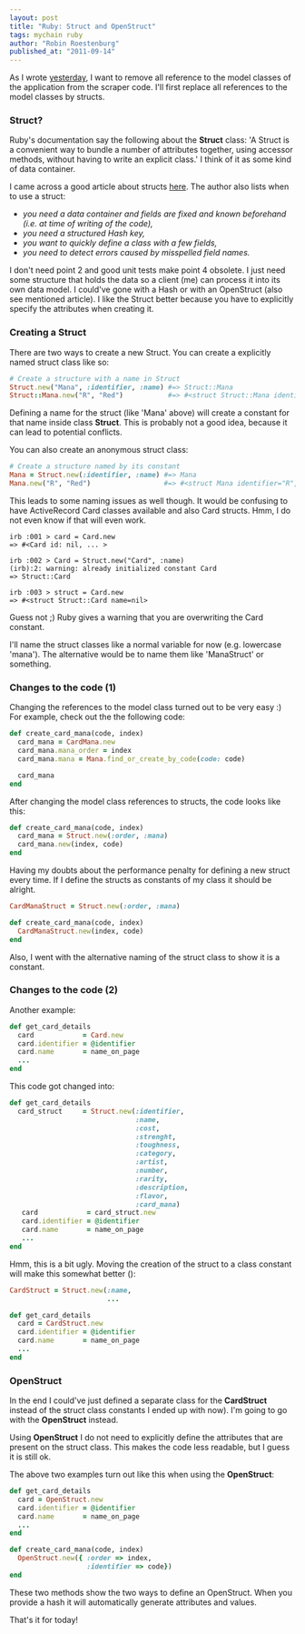 ```yaml
---
layout: post
title: "Ruby: Struct and OpenStruct"
tags: mychain ruby
author: "Robin Roestenburg"
published_at: "2011-09-14"
---
```


As I wrote [yesterday](http://www.tamingthemindmonkey.com/decoupling-the-gatherer-library), I want to remove all reference to the model classes of the application from the scraper code. I'll first replace all references to the model classes by structs.

### Struct?
Ruby's documentation say the following about the **Struct** class: 'A Struct is a convenient way to bundle a number of attributes together, using accessor methods, without having to write an explicit class.' I think of it as some kind of data container.

I came across a good article about structs [here](http://blog.rubybestpractices.com/posts/rklemme/017-Struct.html). The author also lists when to use a struct:

- *you need a data container and fields are fixed and known beforehand (i.e. at time of writing of the code),*
- *you need a structured Hash key,*
- *you want to quickly define a class with a few fields,*
- *you need to detect errors caused by misspelled field names.*

I don't need point 2 and good unit tests make point 4 obsolete. I just need some structure that holds the data so a client (me) can process it into its own data model. I could've gone with a Hash or with an OpenStruct (also see mentioned article). I like the Struct better because you have to explicitly specify the attributes when creating it.

### Creating a Struct
There are two ways to create a new Struct. You can create a explicitly named struct class like so:

~~~ ruby
# Create a structure with a name in Struct
Struct.new("Mana", :identifier, :name) #=> Struct::Mana
Struct::Mana.new("R", "Red")           #=> #<struct Struct::Mana identifier="R", name="Red">
~~~

Defining a name for the struct (like 'Mana' above) will create a constant for that name inside class **Struct**. This is probably not a good idea, because it can lead to potential conflicts.

You can also create an anonymous struct class:

~~~ ruby
# Create a structure named by its constant
Mana = Struct.new(:identifier, :name) #=> Mana
Mana.new("R", "Red")                  #=> #<struct Mana identifier="R", name="Red">
~~~

This leads to some naming issues as well though. It would be confusing to have ActiveRecord Card classes available and also Card structs. Hmm, I do not even know if that will even work.

~~~ text
irb :001 > card = Card.new
=> #<Card id: nil, ... >

irb :002 > Card = Struct.new("Card", :name)
(irb):2: warning: already initialized constant Card
=> Struct::Card

irb :003 > struct = Card.new
=> #<struct Struct::Card name=nil>
~~~

Guess not ;) Ruby gives a warning that you are overwriting the Card constant.

I'll name the struct classes like a normal variable for now (e.g. lowercase 'mana'). The alternative would be to name them like 'ManaStruct' or something.

### Changes to the code (1)
Changing the references to the model class turned out to be very easy :) For example, check out the the following code:

~~~ ruby
def create_card_mana(code, index)
  card_mana = CardMana.new
  card_mana.mana_order = index
  card_mana.mana = Mana.find_or_create_by_code(code: code)

  card_mana
end
~~~

After changing the model class references to structs, the code looks like this:

~~~ ruby
def create_card_mana(code, index)
  card_mana = Struct.new(:order, :mana)
  card_mana.new(index, code)
end
~~~

Having my doubts about the performance penalty for defining a new struct every time. If I define the structs as constants of my class it should be alright.

~~~ ruby
CardManaStruct = Struct.new(:order, :mana)

def create_card_mana(code, index)
  CardManaStruct.new(index, code)
end
~~~

Also, I went with the alternative naming of the struct class to show it is a constant.

### Changes to the code (2)
Another example:

~~~ ruby
def get_card_details
  card            = Card.new
  card.identifier = @identifier
  card.name       = name_on_page
  ...
end
~~~

This code got changed into:

~~~ ruby
def get_card_details
  card_struct     = Struct.new(:identifier,
                               :name,
                               :cost,
                               :strenght,
                               :toughness,
                               :category,
                               :artist,
                               :number,
                               :rarity,
                               :description,
                               :flavor,
                               :card_mana)
   card            = card_struct.new
   card.identifier = @identifier
   card.name       = name_on_page
   ...
end
~~~

Hmm, this is a bit ugly. Moving the creation of the struct to a class constant will make this somewhat better ():

~~~ ruby
CardStruct = Struct.new(:name,
                        ...

def get_card_details
  card = CardStruct.new
  card.identifier = @identifier
  card.name       = name_on_page
  ...
end
~~~

### OpenStruct
In the end I could've just defined a separate class for the **CardStruct** instead of the struct class constants I ended up with now). I'm going to go with the **OpenStruct** instead.

Using **OpenStruct** I do not need to explicitly define the attributes that are present on the struct class. This makes the code less readable, but I guess it is still ok.

The above two examples turn out like this when using the **OpenStruct**:

~~~ ruby
def get_card_details
  card = OpenStruct.new
  card.identifier = @identifier
  card.name       = name_on_page
  ...
end

def create_card_mana(code, index)
  OpenStruct.new({ :order => index,
                   :identifier => code})
end
~~~

These two methods show the two ways to define an OpenStruct. When you provide a hash it will automatically generate attributes and values.

That's it for today!
